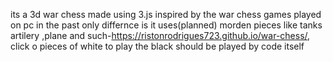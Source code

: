 its a 3d war chess made using 3.js inspired by the war chess games played on pc in the past only differnce is it uses(planned) morden pieces like tanks artilery ,plane and such-https://ristonrodrigues723.github.io/war-chess/, click o pieces of white to play the black should be played by code itself
